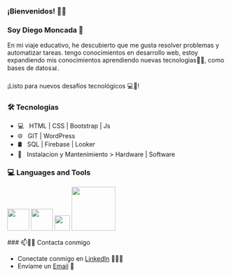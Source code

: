 

<!--
**diegoamm7/diegoamm7** is a ✨ _special_ ✨ repository because its `README.md` (this file) appears on your GitHub profile.

Here are some ideas to get you started:

- 🔭 I’m currently working on ...
- 🌱 I’m currently learning ...
- 👯 I’m looking to collaborate on ...
- 🤔 I’m looking for help with ...
- 💬 Ask me about ...
- 📫 How to reach me: ...
- 😄 Pronouns: ...
- ⚡ Fun fact: ...
-->
<h3> ¡Bienvenidos! 🙌😎 </h3>
<h3>Soy Diego Moncada 🚀</h3>En mi viaje educativo, he descubierto que me gusta resolver problemas y automatizar tareas.
tengo conocimientos en desarrollo web, estoy expandiendo mis conocimientos aprendiendo nuevas tecnologias📖📗, como bases de datos📊. 
<br>
<br>
¡Listo para nuevos desafíos tecnológicos 💻🤖! 


<h3>🛠 Tecnologias</h3>

- 💻 &nbsp; HTML | CSS | Bootstrap | Js
- 🌐 &nbsp; GIT | WordPress
- 🛢 &nbsp; SQL | Firebase | Looker
- 🔧 &nbsp; Instalacion y Mantenimiento > Hardware | Software
<div>
  <h3> 💻 Languages and Tools </h3>
    <p>
      <img src="https://media3.giphy.com/media/ln7z2eWriiQAllfVcn/200w.webp" width="50">
      <img src="https://i.giphy.com/media/IdyAQJVN2kVPNUrojM/200.webp" width="50">
      <img src="https://cdn.worldvectorlogo.com/logos/firebase-1.svg"width="35">
      <img src="https://media.giphy.com/media/kH1DBkPNyZPOk0BxrM/giphy.gif" width="100">
    <p>
</div> 
<!--
![github stats](https://github-readme-stats.vercel.app/api?username=onlyArsh&show_icons=true)
-->
### 📫🤝🏻 Contacta conmigo

 - Conectate conmigo en [LinkedIn](https://www.linkedin.com/in/diego-moncada99/) 👨🏻‍💻
 - Envíame un [Email](mailto:diegoamm8@gmail.com) 📩


